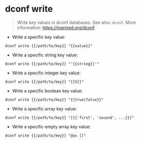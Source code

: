 # dconf write

> Write key values in dconf databases.
> See also: `dconf`.
> More information: <https://manned.org/dconf>

- Write a specific key value:

`dconf write {{/path/to/key}} "{{value}}"`

- Write a specific string key value:

`dconf write {{/path/to/key}} "'{{string}}'"`

- Write a specific integer key value:

`dconf write {{/path/to/key}} "{{5}}"`

- Write a specific boolean key value:

`dconf write {{/path/to/key}} "{{true|false}}"`

- Write a specific array key value:

`dconf write {{/path/to/key}} "[{{'first', 'second', ...}}]"`

- Write a specific empty array key value:

`dconf write {{/path/to/key}} "@as []"`
